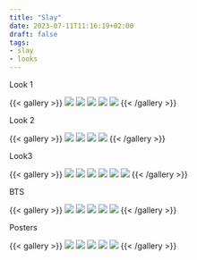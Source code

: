 ```yaml
---
title: "Slay"
date: 2023-07-11T11:16:19+02:00
draft: false
tags:
- slay
- looks
---
```


Look 1

{{< gallery >}}
  <img src="/albums/slay/1-1.jpg" class="grid-w50 md:grid-w33 xl:grid-w25" />
  <img src="/albums/slay/1-2.jpg" class="grid-w50 md:grid-w33 xl:grid-w25" />
  <img src="/albums/slay/1-3.jpg" class="grid-w50 md:grid-w33 xl:grid-w25" />
  <img src="/albums/slay/1-4.jpg" class="grid-w50 md:grid-w33 xl:grid-w25" />
  <img src="/albums/slay/1-5.jpg" class="grid-w50 md:grid-w33 xl:grid-w25" />
{{< /gallery >}}

Look 2

{{< gallery >}}
  <img src="/albums/slay/2-1.webp" class="grid-w50 md:grid-w33 xl:grid-w25" />
  <img src="/albums/slay/2-2.jpg" class="grid-w50 md:grid-w33 xl:grid-w25" />
  <img src="/albums/slay/2-3.jpg" class="grid-w50 md:grid-w33 xl:grid-w25" />
  <img src="/albums/slay/2-4.jpg" class="grid-w50 md:grid-w33 xl:grid-w25" />
{{< /gallery >}}

Look3

{{< gallery >}}
  <img src="/albums/slay/3-1.webp" class="grid-w50 md:grid-w33 xl:grid-w25" />
  <img src="/albums/slay/3-2.jpg" class="grid-w50 md:grid-w33 xl:grid-w25" />
  <img src="/albums/slay/3-3.jpg" class="grid-w50 md:grid-w33 xl:grid-w25" />
  <img src="/albums/slay/3-4.jpg" class="grid-w50 md:grid-w33 xl:grid-w25" />
  <img src="/albums/slay/3-5.jpg" class="grid-w50 md:grid-w33 xl:grid-w25" />
  <img src="/albums/slay/3-6.jpg" class="grid-w50 md:grid-w33 xl:grid-w25" />
{{< /gallery >}}

BTS

{{< gallery >}}
  <img src="/albums/slay/t01.jpg" class="grid-w50 md:grid-w33 xl:grid-w25" />
  <img src="/albums/slay/t02.jpg" class="grid-w50 md:grid-w33 xl:grid-w25" />
  <img src="/albums/slay/t03.jpg" class="grid-w50 md:grid-w33 xl:grid-w25" />
  <img src="/albums/slay/t04.jpg" class="grid-w50 md:grid-w33 xl:grid-w25" />
  <img src="/albums/slay/t05.jpg" class="grid-w50 md:grid-w33 xl:grid-w25" />
{{< /gallery >}}

Posters

{{< gallery >}}
  <img src="/albums/slay/p01.jpg" class="grid-w50 md:grid-w33 xl:grid-w25" />
  <img src="/albums/slay/p02.jpg" class="grid-w50 md:grid-w33 xl:grid-w25" />
  <img src="/albums/slay/p03.jpg" class="grid-w50 md:grid-w33 xl:grid-w25" />
  <img src="/albums/slay/p04.jpg" class="grid-w50 md:grid-w33 xl:grid-w25" />
  <img src="/albums/slay/p05.jpg" class="grid-w50 md:grid-w33 xl:grid-w25" />
{{< /gallery >}}